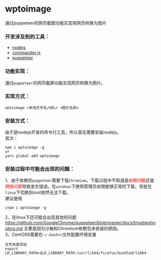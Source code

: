 # wptoimage
通过puppeteer的网页截图功能实现把网页转换为图片


### 开发涉及到的工具：
*   [nodejs](https://github.com/nodejs/node)
*   [commander.js](https://github.com/tj/commander.js)
*   [puppeteer](https://github.com/GoogleChrome/puppeteer)

### 功能实现：
通过`puppeteer`的网页截屏功能实现网页转换为图片。

### 实现方式：
```
wptoimage <本地文件名/URL> <图片名称>
```

### 安装方式：
由于是nodejs开发的命令行工具，所以首先需要安装nodejs。  
其次：
```
npm i wptoimage -g
or
yarn global add wptoimage
```

### 安装过程中可能会出现的问题：
1、由于依赖的`puppeteer`需要下载`Chromium`，下载过程中不知道是<font color="red">权限问题</font>还是<font color="red">网络问题</font>导致发生错误。在`windows`下使用管理员权限能够正常的下载，但是在`linux`下切换到root依然无法下载。  
建议使用
```
cnpm i wptoimage -g
```
2、在linux下还可能会出现其他的问题<https://github.com/GoogleChrome/puppeteer/blob/master/docs/troubleshooting.md>
主要是因为沙箱和Chromium依赖包未安装的原因。  
3、CentOS6需要在`~/.bashrc`文件配置环境变量
```
文件末尾添加
export LD_LIBRARY_PATH=$LD_LIBRARY_PATH:/usr/lib64/firefox/bundled/lib64
```